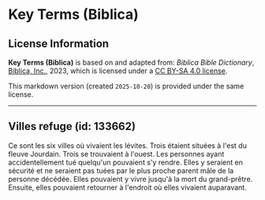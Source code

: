 # Key Terms (Biblica)

## License Information

**Key Terms (Biblica)** is based on and adapted from: _Biblica Bible Dictionary_, [Biblica, Inc.](https://www.biblica.com/), 2023, which is licensed under a [CC BY-SA 4.0 license](https://creativecommons.org/licenses/by-sa/4.0/legalcode.en).

This markdown version (created `2025-10-20`) is provided under the same license.



--------------------------------

## Villes refuge (id: 133662)

Ce sont les six villes où vivaient les lévites. Trois étaient situées à l'est du fleuve Jourdain. Trois se trouvaient à l'ouest. Les personnes ayant accidentellement tué quelqu'un pouvaient s'y rendre. Elles y seraient en sécurité et ne seraient pas tuées par le plus proche parent mâle de la personne décédée. Elles pouvaient y vivre jusqu'à la mort du grand\-prêtre. Ensuite, elles pouvaient retourner à l'endroit où elles vivaient auparavant.


